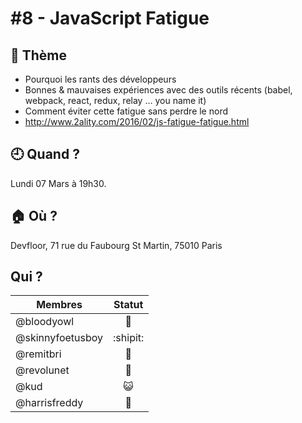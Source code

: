 # #8 - JavaScript Fatigue

## 💬 Thème

- Pourquoi les rants des développeurs
- Bonnes & mauvaises expériences avec des outils récents (babel, webpack, react, redux, relay … you name it)
- Comment éviter cette fatigue sans perdre le nord
- http://www.2ality.com/2016/02/js-fatigue-fatigue.html

## 🕘 Quand ?

Lundi 07 Mars à 19h30.

## 🏠 Où ?

Devfloor, 71 rue du Faubourg St Martin, 75010 Paris

## Qui ?

Membres | Statut |
--------|:------:|
@bloodyowl | 🍻
@skinnyfoetusboy | :shipit:
@remitbri | 🦄
@revolunet | :metal:
@kud | 😺
@harrisfreddy | 🍥
